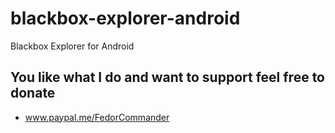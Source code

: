 # blackbox-explorer-android
Blackbox Explorer for Android

## You like what I do and want to support feel free to donate

* www.paypal.me/FedorCommander
